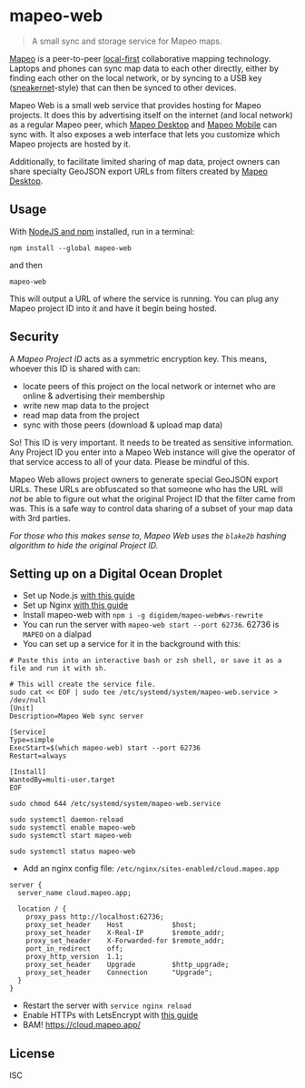 # mapeo-web

> A small sync and storage service for Mapeo maps.

[Mapeo] is a peer-to-peer [local-first] collaborative mapping technology. Laptops and phones can sync map data to each other directly, either by finding each other on the local network, or by syncing to a USB key ([sneakernet]-style) that can then be synced to other devices.

Mapeo Web is a small web service that provides hosting for Mapeo projects. It does this by advertising itself on the internet (and local network) as a regular Mapeo peer, which [Mapeo Desktop] and [Mapeo Mobile] can sync with. It also exposes a web interface that lets you customize which Mapeo projects are hosted by it.

Additionally, to facilitate limited sharing of map data, project owners can share specialty GeoJSON export URLs from filters created by [Mapeo Desktop].

## Usage

With [NodeJS and npm] installed, run in a terminal:

```
npm install --global mapeo-web
```

and then

```
mapeo-web
```

This will output a URL of where the service is running. You can plug any Mapeo project ID into it and have it begin being hosted.

## Security

A *Mapeo Project ID* acts as a symmetric encryption key. This means, whoever this ID is shared with can:

- locate peers of this project on the local network or internet who are online & advertising their membership
- write new map data to the project
- read map data from the project
- sync with those peers (download & upload map data)

So! This ID is very important. It needs to be treated as sensitive information. Any Project ID you enter into a Mapeo Web instance will give the operator of that service access to all of your data. Please be mindful of this.

Mapeo Web allows project owners to generate special GeoJSON export URLs. These URLs are obfuscated so that someone who has the URL will *not* be able to figure out what the original Project ID that the filter came from was. This is a safe way to control data sharing of a subset of your map data with 3rd parties.

*For those who this makes sense to, Mapeo Web uses the `blake2b` hashing algorithm to hide the original Project ID.*

## Setting up on a Digital Ocean Droplet

- Set up Node.js [with this guide](https://www.digitalocean.com/community/tutorials/how-to-set-up-a-node-js-application-for-production-on-ubuntu-20-04)
- Set up Nginx [with this guide](https://www.digitalocean.com/community/tutorials/how-to-set-up-a-node-js-application-for-production-on-ubuntu-20-04)
- Install mapeo-web with `npm i -g digidem/mapeo-web#ws-rewrite`
- You can run the server with `mapeo-web start --port 62736`. 62736 is `MAPEO` on a dialpad
- You can set up a service for it in the background with this:

```
# Paste this into an interactive bash or zsh shell, or save it as a file and run it with sh.

# This will create the service file.
sudo cat << EOF | sudo tee /etc/systemd/system/mapeo-web.service > /dev/null
[Unit]
Description=Mapeo Web sync server

[Service]
Type=simple
ExecStart=$(which mapeo-web) start --port 62736
Restart=always

[Install]
WantedBy=multi-user.target
EOF

sudo chmod 644 /etc/systemd/system/mapeo-web.service

sudo systemctl daemon-reload
sudo systemctl enable mapeo-web
sudo systemctl start mapeo-web

sudo systemctl status mapeo-web
```

- Add an nginx config file: `/etc/nginx/sites-enabled/cloud.mapeo.app`

```
server {
  server_name cloud.mapeo.app;

  location / {
    proxy_pass http://localhost:62736;
    proxy_set_header    Host            $host;
    proxy_set_header    X-Real-IP       $remote_addr;
    proxy_set_header    X-Forwarded-for $remote_addr;
    port_in_redirect    off;
    proxy_http_version  1.1;
    proxy_set_header    Upgrade         $http_upgrade;
    proxy_set_header    Connection      "Upgrade";
  }
}
```

- Restart the server with `service nginx reload`
- Enable HTTPs with LetsEncrypt with [this guide](https://www.digitalocean.com/community/tutorials/how-to-secure-nginx-with-let-s-encrypt-on-ubuntu-20-04)
- BAM! https://cloud.mapeo.app/

## License

ISC

[Mapeo]: https://mapeo.world
[local-first]: https://www.inkandswitch.com/local-first.html
[sneakernet]: https://en.wikipedia.org/wiki/Sneakernet
[Mapeo Desktop]: https://github.com/digidem/mapeo-desktop
[Mapeo Mobile]: https://github.com/digidem/mapeo-mobile
[NodeJS and npm]: https://nodejs.org
